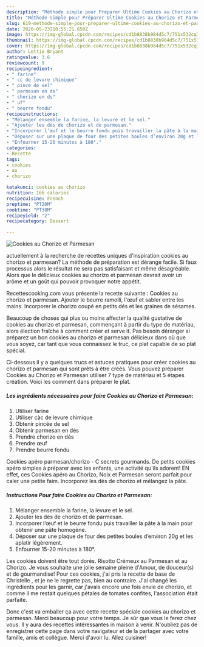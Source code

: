 ```yaml
---
description: "Méthode simple pour Préparer Ultime Cookies au Chorizo et Parmesan"
title: "Méthode simple pour Préparer Ultime Cookies au Chorizo et Parmesan"
slug: 619-methode-simple-pour-preparer-ultime-cookies-au-chorizo-et-parmesan
date: 2020-05-23T10:55:21.650Z
image: https://img-global.cpcdn.com/recipes/cd1b8838b984d5c7/751x532cq70/cookies-au-chorizo-et-parmesan-photo-principale-de-la-recette.jpg
thumbnail: https://img-global.cpcdn.com/recipes/cd1b8838b984d5c7/751x532cq70/cookies-au-chorizo-et-parmesan-photo-principale-de-la-recette.jpg
cover: https://img-global.cpcdn.com/recipes/cd1b8838b984d5c7/751x532cq70/cookies-au-chorizo-et-parmesan-photo-principale-de-la-recette.jpg
author: Lettie Bryant
ratingvalue: 3.6
reviewcount: 9
recipeingredient:
- " farine"
- " cc de levure chimique"
- " pince de sel"
- " parmesan en ds"
- " chorizo en ds"
- " uf"
- " beurre fondu"
recipeinstructions:
- "Mélanger ensemble la farine, la levure et le sel."
- "Ajouter les dés de chorizo et de parmesan."
- "Incorporer l’œuf et le beurre fondu puis travailler la pâte à la main pour obtenir une pâte homogène."
- "Déposer sur une plaque de four des petites boules d’environ 20g et les aplatir légèrement."
- "Enfourner 15-20 minutes à 180°."
categories:
- Recette
tags:
- cookies
- au
- chorizo

katakunci: cookies au chorizo 
nutrition: 166 calories
recipecuisine: French
preptime: "PT20M"
cooktime: "PT38M"
recipeyield: "2"
recipecategory: Dessert

---
```



![Cookies au Chorizo et Parmesan](https://img-global.cpcdn.com/recipes/cd1b8838b984d5c7/751x532cq70/cookies-au-chorizo-et-parmesan-photo-principale-de-la-recette.jpg)

actuellement à la recherche de recettes uniques d'inspiration cookies au chorizo et parmesan? La méthode de préparation est dérange facile. Si faux processus alors le résultat ne sera pas satisfaisant et même désagréable. Alors que le délicieux cookies au chorizo et parmesan devrait avoir un arôme et un goût qui pouvoir provoquer notre appétit.

Recettescooking.com vous présente la recette suivante : Cookies au chorizo et parmesan. Ajouter le beurre ramolli, l&#39;œuf et sabler entre les mains. Incorporer le chorizo coupé en petits dés et les graines de sésames.

Beaucoup de choses qui plus ou moins affecter la qualité gustative de cookies au chorizo et parmesan, commençant à partir du type de matériau, alors élection fraîche à comment créer et serve it. Pas besoin déranger si préparez un bon cookies au chorizo et parmesan délicieux dans où que vous soyez, car tant que vous connaissez le truc, ce plat capable de so plat spécial.


Ci-dessous il y a quelques trucs et astuces pratiques pour créer cookies au chorizo et parmesan qui sont prêts à être créés. Vous pouvez préparer Cookies au Chorizo et Parmesan utiliser 7 type de matériau et 5 étapes création. Voici les comment dans préparer le plat.

<!--inarticleads1-->

##### Les ingrédients nécessaires pour faire Cookies au Chorizo et Parmesan:

1. Utiliser  farine
1. Utiliser  càc de levure chimique
1. Obtenir  pincée de sel
1. Obtenir  parmesan en dés
1. Prendre  chorizo en dés
1. Prendre  œuf
1. Prendre  beurre fondu


Cookies apéro parmesan/chorizo - C secrets gourmands. De petits cookies apéro simples à préparer avec les enfants, une activité qu&#39;ils adorent! EN effet, ces Cookies apéro au Chorizo, Noix et Parmesan seront parfait pour caler une petite faim. Incorporez les dés de chorizo et mélangez la pâte. 

<!--inarticleads2-->

##### Instructions Pour faire Cookies au Chorizo et Parmesan:

1. Mélanger ensemble la farine, la levure et le sel.
1. Ajouter les dés de chorizo et de parmesan.
1. Incorporer l’œuf et le beurre fondu puis travailler la pâte à la main pour obtenir une pâte homogène.
1. Déposer sur une plaque de four des petites boules d’environ 20g et les aplatir légèrement.
1. Enfourner 15-20 minutes à 180°.


Les cookies doivent être tout dorés. Risotto Crémeux au Parmesan et au Chorizo. Je vous souhaite une jolie semaine pleine d&#39;Amour, de douceur(s) et de gourmandise! Pour ces cookies, j&#39;ai pris la recette de base de Christelle , et je ne le regrette pas, bien au contraire. J&#39;ai changé les ingrédients pour les garnir, car j&#39;avais encore une fois envie de chorizo, et comme il me restait quelques pétales de tomates confites, l&#39;association était parfaite. 


Donc c'est va emballer ça avec cette recette spéciale cookies au chorizo et parmesan. Merci beaucoup pour votre temps. Je sûr que vous le ferez chez vous. Il y aura des recettes  intéressantes in maison à venir. N'oubliez pas de enregistrer cette page dans votre navigateur et de la partager avec votre famille, amis et collègue. Merci d'avoir lu. Allez cuisiner!
